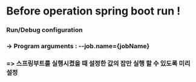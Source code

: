 
# Before operation spring boot run !

### Run/Debug configuration
### -> Program arguments : --job.name={jobName}

### => 스프링부트를 실행시켰을 때 설정한 값의 잡만 실행 할 수 있도록 미리 설정 
